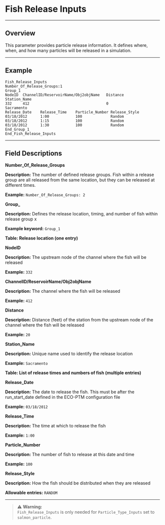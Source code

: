 # Fish Release Inputs

---

## Overview

This parameter provides particle release information. It defines where, when, and how many particles will be released in a simulation.

---

## Example

```plaintext
Fish_Release_Inputs
Number_Of_Release_Groups:1
Group_1
NodeID  ChannelID/ReservoirName/Obj2objName   Distance       Station_Name  
332     412                                   0              Sacramento
Release_Date    Release_Time    Particle_Number Release_Style
03/18/2012      1:00            100             Random
03/18/2012      1:15            100             Random
03/18/2012      1:30            100             Random
End_Group_1
End_Fish_Release_Inputs
```

---

## Field Descriptions

**Number_Of_Release_Groups**

**Description:** The number of defined release groups. Fish within a release group are all released from the same location, but they can be released at different times.

**Example:** `Number_Of_Release_Groups: 2`

**Group_<x>**

**Description:** Defines the release location, timing, and number of fish within release group x

**Example keyword:** `Group_1`

**Table: Release location (one entry)**

**NodeID**

**Description:** The upstream node of the channel where the fish will be released

**Example:** `332`

**ChannelID/ReservoirName/Obj2objName**

**Description:** The channel where the fish will be released

**Example:** `412`

**Distance**

**Description:** Distance (feet) of the station from the upstream node of the channel where the fish will be released

**Example:** `20`

**Station_Name**

**Description:** Unique name used to identify the release location

**Example:** `Sacramento`

**Table: List of release times and numbers of fish (multiple entries)**

**Release_Date**

**Description:** The date to release the fish. This must be after the run_start_date defined in the ECO-PTM configuration file

**Example:** `03/18/2012`

**Release_Time**

**Description:** The time at which to release the fish

**Example:** `1:00`

**Particle_Number**

**Description:** The number of fish to release at this date and time

**Example:** `100`

**Release_Style**

**Description:** How the fish should be distributed when they are released

**Allowable entries:** `RANDOM`

--- 

> ⚠️ **Warning:**  
> `Fish_Release_Inputs` is only needed for `Particle_Type_Inputs` set to `salmon_particle`.